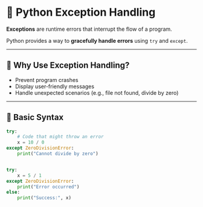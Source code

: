 # 🛑 Python Exception Handling

**Exceptions** are runtime errors that interrupt the flow of a program.

Python provides a way to **gracefully handle errors** using `try` and `except`.

---

## 🔹 Why Use Exception Handling?

- Prevent program crashes
- Display user-friendly messages
- Handle unexpected scenarios (e.g., file not found, divide by zero)

---

## 🔹 Basic Syntax

```python
try:
    # Code that might throw an error
    x = 10 / 0
except ZeroDivisionError:
    print("Cannot divide by zero")


try:
    x = 5 / 1
except ZeroDivisionError:
    print("Error occurred")
else:
    print("Success:", x)
